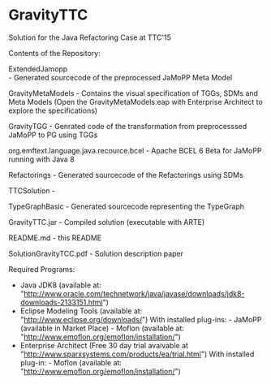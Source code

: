 # GravityTTC
Solution for the Java Refactoring Case at TTC'15

Contents of the Repository:
  
  ExtendedJamopp      
      - Generated sourcecode of the preprocessed JaMoPP Meta Model
  
  GravityMetaModels
      - Contains the visual specification of TGGs, SDMs and Meta Models
        (Open the GravityMetaModels.eap with Enterprise Architect to explore the specifications)
  
  GravityTGG
      - Genrated code of the transformation from preprocesssed JaMoPP to PG using TGGs
  
  org.emftext.language.java.recource.bcel
      - Apache BCEL 6 Beta for JaMoPP running with Java 8
      
  Refactorings
      - Generated sourcecode of the Refactorings using SDMs
      
  TTCSolution
      - 
      
  TypeGraphBasic
      - Generated sourcecode representing the TypeGraph
      
  GravityTTC.jar
      - Compiled solution (executable with ARTE)
      
  README.md
      - this README
      
  SolutionGravityTCC.pdf
      - Solution description paper
      
      
Required Programs:

  - Java JDK8 (available at: "http://www.oracle.com/technetwork/java/javase/downloads/jdk8-downloads-2133151.html")
  - Eclipse Modeling Tools (available at: "http://www.eclipse.org/downloads/")
        With installed plug-ins: 
          - JaMoPP (available in Market Place)
          - Moflon (available at: "http://www.emoflon.org/emoflon/installation/")
  - Enterprise Architect (Free 30 day trial avaivable at "http://www.sparxsystems.com/products/ea/trial.html")
        With installed plug-in:
          - Moflon (available at: "http://www.emoflon.org/emoflon/installation/")
